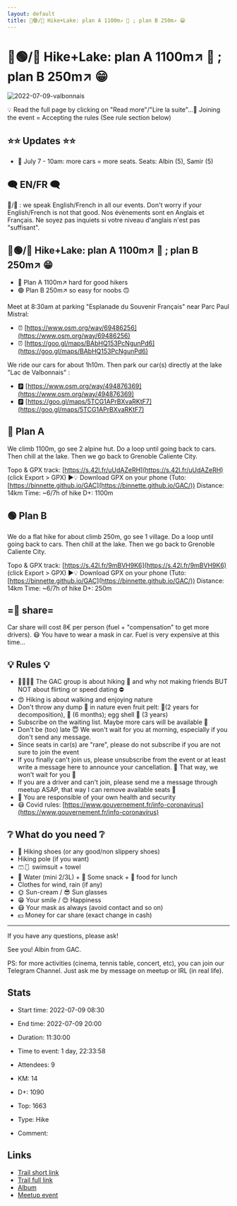 ```yaml
---
layout: default
title: 🥾🟢/🔴 Hike+Lake: plan A 1100m↗ 🥵 ; plan B 250m↗ 😁
---
```


# 🥾🟢/🔴 Hike+Lake: plan A 1100m↗ 🥵 ; plan B 250m↗ 😁

![2022-07-09-valbonnais](/Stats/img/orig/2022-07-09-valbonnais.jpg)

💡 Read the full page by clicking on "Read more"/"Lire la suite"...💜
Joining the event = Accepting the rules (See rule section below)

## ⭐⭐ Updates ⭐⭐

* 📅 July 7 - 10am: more cars = more seats. Seats: Albin (5), Samir (5)

## 🗨️ EN/FR 🗨️
🦅/🐓 : we speak English/French in all our events. Don't worry if your English/French is not that good. Nos évènements sont en Anglais et Français. Ne soyez pas inquiets si votre niveau d'anglais n'est pas "suffisant".

## 🥾🟢/🔴 Hike+Lake: plan A 1100m↗ 🥵 ; plan B 250m↗ 😁

* 🔴 Plan A 1100m↗ hard for good hikers
* 🟢 Plan B 250m↗ so easy for noobs 🙃

Meet at 8:30am at parking "Esplanade du Souvenir Français" near Parc Paul Mistral:

* ⏰ [https://www.osm.org/way/69486256](https://www.osm.org/way/69486256)
* ⏰ [https://goo.gl/maps/BAbHQ153PcNgunPd6](https://goo.gl/maps/BAbHQ153PcNgunPd6)

We ride our cars for about 1h10m. Then park our car(s) directly at the lake "Lac de Valbonnais" :

* 🅿️ [https://www.osm.org/way/494876369](https://www.osm.org/way/494876369)
* 🅿️ [https://goo.gl/maps/5TCG1APrBXvaRKtF7](https://goo.gl/maps/5TCG1APrBXvaRKtF7)

## 🔴 Plan A
We climb 1100m, go see 2 alpine hut. Do a loop until going back to cars. Then chill at the lake. Then we go back to Grenoble Caliente City.

Topo & GPX track: [https://s.42l.fr/uUdAZeRH](https://s.42l.fr/uUdAZeRH) (click Export > GPX)
▶💡 Download GPX on your phone (Tuto: [https://binnette.github.io/GAC](https://binnette.github.io/GAC/))
Distance: 14km
Time: \~6/7h of hike
D+: 1100m

## 🟢 Plan B
We do a flat hike for about climb 250m, go see 1 village. Do a loop until going back to cars. Then chill at the lake. Then we go back to Grenoble Caliente City.

Topo & GPX track: [https://s.42l.fr/9mBVH9K6](https://s.42l.fr/9mBVH9K6) (click Export > GPX)
▶💡 Download GPX on your phone (Tuto: [https://binnette.github.io/GAC](https://binnette.github.io/GAC/))
Distance: 14km
Time: \~6/7h of hike
D+: 250m

## =🚗 share=
Car share will cost 8€ per person (fuel + "compensation" to get more drivers). 😷 You have to wear a mask in car. Fuel is very expensive at this time...

## 💡 Rules 💡

* 🚶‍♀️🚶‍♂️ The GAC group is about hiking 🥾 and why not making friends BUT NOT about flirting or speed dating ⛔
* 😍 Hiking is about walking and enjoying nature
* Don't throw any dump 🚮 in nature even fruit pelt: 🍌(2 years for decomposition), 🍊 (6 months); egg shell 🥚 (3 years)
* Subscribe on the waiting list. Maybe more cars will be available 🚗
* Don't be (too) late 😇 We won't wait for you at morning, especially if you don't send any message.
* Since seats in car(s) are "rare", please do not subscribe if you are not sure to join the event
* If you finally can't join us, please unsubscribe from the event or at least write a message here to announce your cancellation. 💜 That way, we won't wait for you 💜
* If you are a driver and can't join, please send me a message through meetup ASAP, that way I can remove available seats 🚗
* 💟 You are responsible of your own health and security
* 😷 Covid rules: [https://www.gouvernement.fr/info-coronavirus](https://www.gouvernement.fr/info-coronavirus)

## ❔ What do you need ❔

* 🥾 Hiking shoes (or any good/non slippery shoes)
* Hiking pole (if you want)
* 🩳🩱 swimsuit + towel
* 🧃 Water (mini 2/3L) + 🍫 Some snack + 🥗 food for lunch
* Clothes for wind, rain (if any)
* 🌞 Sun-cream / 😎 Sun glasses
* 😁 Your smile / 😊 Happiness
* 😷 Your mask as always (avoid contact and so on)
* 💵 Money for car share (exact change in cash)

***

If you have any questions, please ask!

See you! Albin from GAC.

PS: for more activities (cinema, tennis table, concert, etc), you can join our Telegram Channel. Just ask me by message on meetup or IRL (in real life).

## Stats

- Start time: 2022-07-09 08:30
- End time: 2022-07-09 20:00
- Duration: 11:30:00
- Time to event: 1 day, 22:33:58
- Attendees: 9

- KM: 14
- D+: 1090
- Top: 1663
- Type: Hike
- Comment: 

## Links

- [Trail short link](https://s.42l.fr/uUdAZeRH)
- [Trail full link]()
- [Album](https://binnette.github.io/GacImg2022/2022-07-09-🥾🟢-🔴-HikeLake-plan-A-1100m↗-🥵-;-plan-B-250m↗-😁.html)
- [Meetup event](https://www.meetup.com/grenoble-adventure-club-english-french/events/287033341/)
